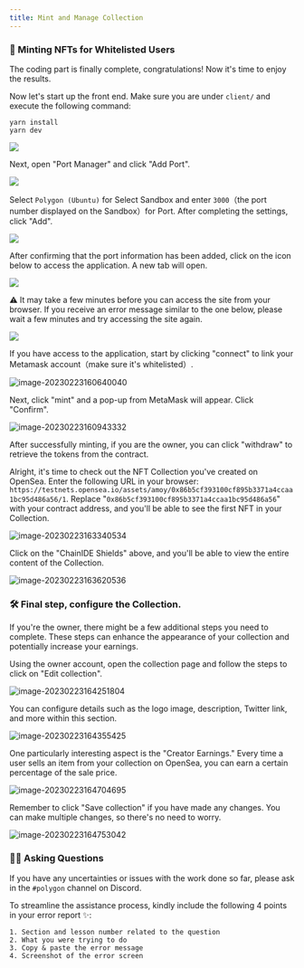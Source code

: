 ```yaml
---
title: Mint and Manage Collection
---
```

### 🦄 Minting NFTs for Whitelisted Users

The coding part is finally complete, congratulations! Now it's time to enjoy the results.

Now let's start up the front end. Make sure you are under `client/` and execute the following command:

```
yarn install
yarn dev
```

![](/images/Polygon-Whitelist-NFT/section-4/4_3_9.png)

Next, open "Port Manager" and click "Add Port".

![](/images/Polygon-Whitelist-NFT/section-4/4_3_10.png)

Select `Polygon (Ubuntu)` for Select Sandbox and enter `3000`（the port number displayed on the Sandbox）for Port. After completing the settings, click "Add".

![](/images/Polygon-Whitelist-NFT/section-4/4_3_11.png)

After confirming that the port information has been added, click on the icon below to access the application. A new tab will open.

![](/images/Polygon-Whitelist-NFT/section-4/4_3_12.png)

⚠️ It may take a few minutes before you can access the site from your browser. If you receive an error message similar to the one below, please wait a few minutes and try accessing the site again.

![](/images/Polygon-Whitelist-NFT/section-4/4_3_13.png)

If you have access to the application, start by clicking "connect" to link your Metamask account（make sure it's whitelisted）.

![image-20230223160640040](/images/Polygon-Whitelist-NFT/section-4/4_3_1.png)

Next, click "mint" and a pop-up from MetaMask will appear. Click "Confirm".

![image-20230223160943332](/images/Polygon-Whitelist-NFT/section-4/4_3_2.png)

After successfully minting, if you are the owner, you can click "withdraw" to retrieve the tokens from the contract.

Alright, it's time to check out the NFT Collection you've created on OpenSea. Enter the following URL in your browser: `https://testnets.opensea.io/assets/amoy/0x86b5cf393100cf895b3371a4ccaa1bc95d486a56/1`. Replace "`0x86b5cf393100cf895b3371a4ccaa1bc95d486a56`" with your contract address, and you'll be able to see the first NFT in your Collection.

![image-20230223163340534](/images/Polygon-Whitelist-NFT/section-4/4_3_3.png)

Click on the "ChainIDE Shields" above, and you'll be able to view the entire content of the Collection.

![image-20230223163620536](/images/Polygon-Whitelist-NFT/section-4/4_3_4.png)

### 🛠 Final step, configure the Collection.

If you're the owner, there might be a few additional steps you need to complete. These steps can enhance the appearance of your collection and potentially increase your earnings.

Using the owner account, open the collection page and follow the steps to click on "Edit collection".

![image-20230223164251804](/images/Polygon-Whitelist-NFT/section-4/4_3_5.png)

You can configure details such as the logo image, description, Twitter link, and more within this section.

![image-20230223164355425](/images/Polygon-Whitelist-NFT/section-4/4_3_6.png)

One particularly interesting aspect is the "Creator Earnings." Every time a user sells an item from your collection on OpenSea, you can earn a certain percentage of the sale price.

![image-20230223164704695](/images/Polygon-Whitelist-NFT/section-4/4_3_7.png)

Remember to click "Save collection" if you have made any changes. You can make multiple changes, so there's no need to worry.

![image-20230223164753042](/images/Polygon-Whitelist-NFT/section-4/4_3_8.png)

### 🙋‍♂️ Asking Questions

If you have any uncertainties or issues with the work done so far, please ask in the `#polygon` channel on Discord.

To streamline the assistance process, kindly include the following 4 points in your error report ✨:

```
1. Section and lesson number related to the question
2. What you were trying to do
3. Copy & paste the error message
4. Screenshot of the error screen
```

